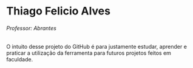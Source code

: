 # Thiago Felicio Alves
###### _Professor:_ Abrantes

O intuito desse projeto do GitHub é para justamente estudar, aprender e praticar a utilização da ferramenta para futuros projetos feitos em faculdade.

